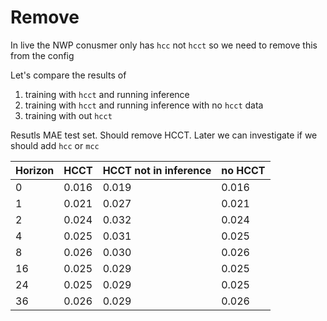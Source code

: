 # Remove

In live the NWP conusmer only has `hcc` not `hcct` so we need to remove this from the config

Let's compare the results of
1. training with `hcct` and running inference
2. training with `hcct` and running inference with no `hcct` data
3. training with out `hcct`

Resutls MAE test set. Should remove HCCT. Later we can investigate if we should add `hcc` or `mcc`

| Horizon | HCCT  | HCCT not in inference | no HCCT |
|---------|-------|-----------------------|---------|
| 0       | 0.016 | 0.019                 | 0.016   |
| 1       | 0.021 | 0.027                 | 0.021   |
| 2       | 0.024 | 0.032                 | 0.024   |
| 4       | 0.025 | 0.031                 | 0.025   |
| 8       | 0.026 | 0.030                 | 0.026   |
| 16      | 0.025 | 0.029                 | 0.025   |
| 24      | 0.025 | 0.029                 | 0.025   |
| 36      | 0.026 | 0.029                 | 0.026   |

